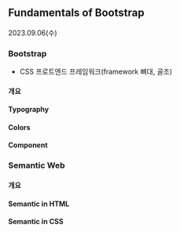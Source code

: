 ## Fundamentals of Bootstrap

2023.09.06(수)

### Bootstrap

- CSS 프로트엔드 프레임워크(framework  뼈대, 골조)

#### 개요

#### Typography

#### Colors

#### Component



### Semantic Web

#### 개요

#### Semantic in HTML

#### Semantic in CSS

